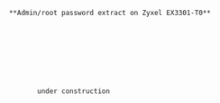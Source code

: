 	 **Admin/root password extract on Zyxel EX3301-T0**
 
 
 
 
 		
 		
 		
 		
 		
 			under construction